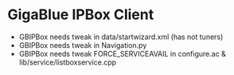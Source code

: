 GigaBlue IPBox Client
=====================

* GBIPBox needs tweak in data/startwizard.xml (has not tuners)
* GBIPBox needs tweak in Navigation.py
* GBIPBox needs tweak FORCE_SERVICEAVAIL in configure.ac & lib/service/listboxservice.cpp

